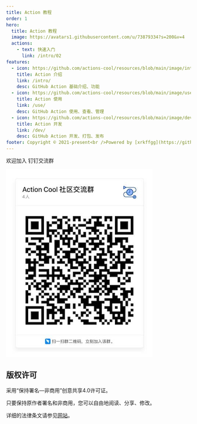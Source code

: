 ```yaml
---
title: Action 教程
order: 1
hero:
  title: Action 教程
  image: https://avatars1.githubusercontent.com/u/73879334?s=200&v=4
  actions:
    - text: 快速入门
      link: /intro/02
features:
  - icon: https://github.com/actions-cool/resources/blob/main/image/intro.png?raw=true
    title: Action 介绍
    link: /intro/
    desc: GitHub Action 基础介绍、功能
  - icon: https://github.com/actions-cool/resources/blob/main/image/use.png?raw=true
    title: Action 使用
    link: /use/
    desc: GitHub Action 使用、查看、管理
  - icon: https://github.com/actions-cool/resources/blob/main/image/dev.png?raw=true
    title: Action 开发
    link: /dev/
    desc: GitHub Action 开发、打包、发布
footer: Copyright © 2021-present<br />Powered by [xrkffgg](https://github.com/xrkffgg)
---
```


欢迎加入 钉钉交流群

![](https://github.com/actions-cool/resources/blob/main/dingding.jpeg?raw=true)

## 版权许可

采用“保持署名—非商用”创意共享4.0许可证。

只要保持原作者署名和非商用，您可以自由地阅读、分享、修改。

详细的法律条文请参见[网站](https://creativecommons.org/licenses/by-nc/4.0/)。
